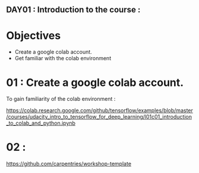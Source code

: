 ## DAY01 : Introduction to the course : 

# Objectives

- Create a google colab account. 
- Get familiar with the colab environment

# 01 : Create a google colab account. 

To gain familiarity of the colab environment :

https://colab.research.google.com/github/tensorflow/examples/blob/master/courses/udacity_intro_to_tensorflow_for_deep_learning/l01c01_introduction_to_colab_and_python.ipynb

# 02 :

https://github.com/carpentries/workshop-template

